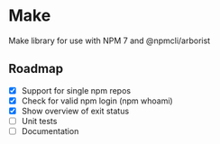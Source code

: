 # Make

Make library for use with NPM 7 and @npmcli/arborist

## Roadmap

- [x] Support for single npm repos
- [x] Check for valid npm login (npm whoami)
- [x] Show overview of exit status
- [ ] Unit tests
- [ ] Documentation
